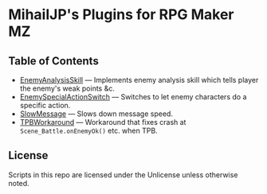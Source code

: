 MihailJP's Plugins for RPG Maker MZ
===================================

## Table of Contents ##
- [EnemyAnalysisSkill](EnemyAnalysisSkill.js) — Implements enemy analysis skill which tells player the enemy's weak points &c.
- [EnemySpecialActionSwitch](EnemySpecialActionSwitch.js) — Switches to let enemy characters do a specific action.
- [SlowMessage](SlowMessage.js) — Slows down message speed.
- [TPBWorkaround](TPBWorkaround.js) — Workaround that fixes crash at `Scene_Battle.onEnemyOk()` etc. when TPB.

## License ##
Scripts in this repo are licensed under the Unlicense unless otherwise noted.
